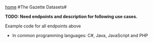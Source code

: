 [home](../home.md)
#The Gazette Datasets#

**TODO: Need endpoints and description for following use cases.**

Example code for all endpoints above
- In common programming languages: C#, Java, JavaScript and PHP
